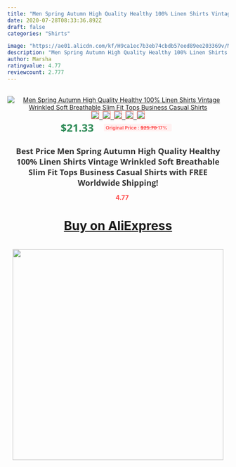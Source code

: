 ```yaml
---
title: "Men Spring Autumn High Quality Healthy 100% Linen Shirts Vintage Wrinkled Soft Breathable Slim Fit Tops Business Casual Shirts"
date: 2020-07-28T08:33:36.892Z
draft: false
categories: "Shirts"

image: "https://ae01.alicdn.com/kf/H9ca1ec7b3eb74cbdb57eed89ee203369v/Men-Spring-Autumn-High-Quality-Healthy-100-Linen-Shirts-Vintage-Wrinkled-Soft-Breathable-Slim-Fit-Tops.jpg"
description: "Men Spring Autumn High Quality Healthy 100% Linen Shirts Vintage Wrinkled Soft Breathable Slim Fit Tops Business Casual Shirts"
author: Marsha
ratingvalue: 4.77
reviewcount: 2.777
---
```

<br>
<div style="text-align: center;">
<a href="https://s.click.aliexpress.com/e/_AUWAFj" target="_blank" rel="nofollow noopener noreferrer"><img alt="Men Spring Autumn High Quality Healthy 100% Linen Shirts Vintage Wrinkled Soft Breathable Slim Fit Tops Business Casual Shirts" class="magnifier-image" src="https://ae01.alicdn.com/kf/H9ca1ec7b3eb74cbdb57eed89ee203369v/Men-Spring-Autumn-High-Quality-Healthy-100-Linen-Shirts-Vintage-Wrinkled-Soft-Breathable-Slim-Fit-Tops.jpg_640x640.jpg">
<br>
<img style="border:1px solid salmon" src="https://ae01.alicdn.com/kf/H9ca1ec7b3eb74cbdb57eed89ee203369v/Men-Spring-Autumn-High-Quality-Healthy-100-Linen-Shirts-Vintage-Wrinkled-Soft-Breathable-Slim-Fit-Tops.jpg_120x120.jpg">&nbsp;&nbsp;<img style="border:1px solid salmon" src="https://ae01.alicdn.com/kf/H06af70e3f9034cd6addc3c1826cccf31b/Men-Spring-Autumn-High-Quality-Healthy-100-Linen-Shirts-Vintage-Wrinkled-Soft-Breathable-Slim-Fit-Tops.jpg_120x120.jpg">&nbsp;&nbsp;<img style="border:1px solid salmon" src="https://ae01.alicdn.com/kf/Hd0b16d9bcb064e11a91fc85265686ac14/Men-Spring-Autumn-High-Quality-Healthy-100-Linen-Shirts-Vintage-Wrinkled-Soft-Breathable-Slim-Fit-Tops.jpg_120x120.jpg">&nbsp;&nbsp;<img style="border:1px solid salmon" src="https://ae01.alicdn.com/kf/H8fbbb3823766485ab0709931aba8ae3be/Men-Spring-Autumn-High-Quality-Healthy-100-Linen-Shirts-Vintage-Wrinkled-Soft-Breathable-Slim-Fit-Tops.jpg_120x120.jpg">&nbsp;&nbsp;<img style="border:1px solid salmon" src="https://ae01.alicdn.com/kf/H3c1866d06a1f481996b5a31eb13a5e59s/Men-Spring-Autumn-High-Quality-Healthy-100-Linen-Shirts-Vintage-Wrinkled-Soft-Breathable-Slim-Fit-Tops.jpg_120x120.jpg"></a></div><br0>
<div style="text-align: center;"><span style="background-color: white; border: 0px; box-sizing: border-box; color: seagreen; display: inline-block; font-family: &quot;open sans&quot; , &quot;arial&quot; , &quot;helvetica&quot; , sans-serif , &quot;heiti&quot;; font-size: 24px; font-stretch: inherit; font-weight: 700; line-height: inherit; margin: 0px 10px 0px 0px; padding: 0px; vertical-align: middle;">$21.33 </span>
<span style="background: rgb(255 , 241 , 241); border-radius: 3px; border: 0px; box-sizing: border-box; color: #ff4747; display: inline-block; font-family: inherit; font-size: 12px; font-stretch: inherit; font-style: inherit; font-variant: inherit; font-weight: 600; line-height: inherit; margin: 0px; padding: 2px 5px; transform: scale(0.9); vertical-align: middle;">Original Price : <b style="text-decoration: line-through;">$25.70 </b> 17%&nbsp;&nbsp;</span></div>
<h1 style="color: #333333; display: inline-block; font-family: &quot;open sans&quot; , &quot;arial&quot; , &quot;helvetica&quot; , sans-serif , &quot;heiti&quot;; font-size: 18px; font-stretch: inherit; font-weight: 700; text-align: center;">Best Price Men Spring Autumn High Quality Healthy 100% Linen Shirts Vintage Wrinkled Soft Breathable Slim Fit Tops Business Casual Shirts with FREE Worldwide Shipping!</h1>
<div style="color: #ff4747; text-align: center;">
<img src="https://4.bp.blogspot.com/-M0ZcTcb-5uY/XleCXlxnR4I/AAAAAAAAAEc/OrjgMkXV1oMQFaCRZj5HQwOCBcu3w1FegCPcBGAYYCw/s1600/star.png" style="height: 15px;">&nbsp;<b>4.77</b></div>
<div class="button_cont" align="center"><a class="buynow_a" href="https://s.click.aliexpress.com/e/_AUWAFj" target="_blank" rel="nofollow noopener noreferrer"><H1>Buy on AliExpress</H1></a></div><br>
<div class="separator" style="clear: both; text-align: center;">
<img src="https://lh3.googleusercontent.com/-pTy5HemUv9M/XlePHvY0dAI/AAAAAAAAAE4/0nX5iRUoIWY8eMW9Dpxeirr157OZliDIgCLcBGAsYHQ/s1600/badge.gif" width="480">
</div>
